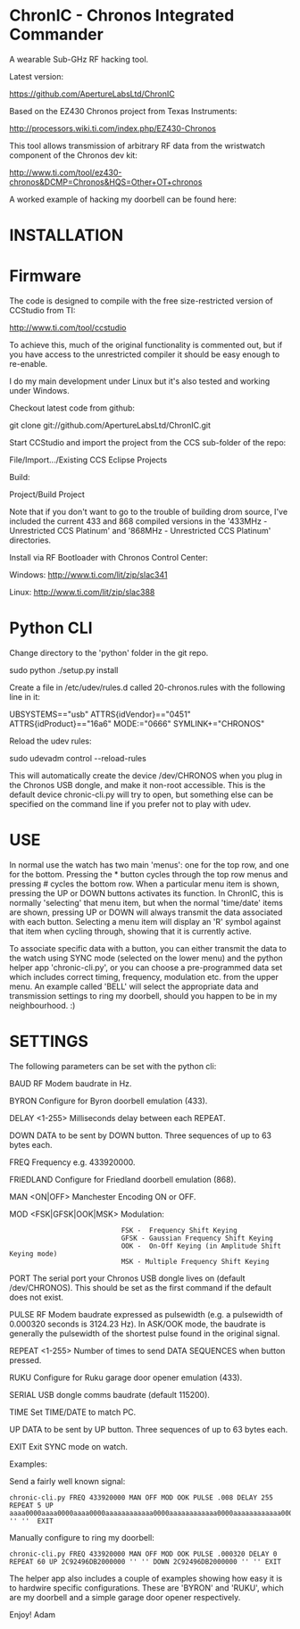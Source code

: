 ChronIC - Chronos Integrated Commander
======================================

A wearable Sub-GHz RF hacking tool.

Latest version:

  https://github.com/ApertureLabsLtd/ChronIC

Based on the EZ430 Chronos project from Texas Instruments:

  http://processors.wiki.ti.com/index.php/EZ430-Chronos

This tool allows transmission of arbitrary RF data from the wristwatch
component of the Chronos dev kit:

  http://www.ti.com/tool/ez430-chronos&DCMP=Chronos&HQS=Other+OT+chronos

A worked example of hacking my doorbell can be found here:

  <BLOG>

INSTALLATION
============

Firmware
========

The code is designed to compile with the free size-restricted version
of CCStudio from TI:

  http://www.ti.com/tool/ccstudio

To achieve this, much of the original functionality is commented out, but
if you have access to the unrestricted compiler it should be easy enough
to re-enable.

I do my main development under Linux but it's also tested and working under
Windows.

Checkout latest code from github:

  git clone git://github.com/ApertureLabsLtd/ChronIC.git

Start CCStudio and import the project from the CCS sub-folder of the repo:

  File/Import.../Existing CCS Eclipse Projects

Build:

  Project/Build Project

Note that if you don't want to go to the trouble of building drom source, I've 
included the current 433 and 868 compiled versions in the '433MHz - Unrestricted CCS Platinum'
and '868MHz - Unrestricted CCS Platinum' directories.

Install via RF Bootloader with Chronos Control Center:

  Windows: http://www.ti.com/lit/zip/slac341

  Linux: http://www.ti.com/lit/zip/slac388

Python CLI
==========

Change directory to the 'python' folder in the git repo.

  sudo python ./setup.py install

Create a file in /etc/udev/rules.d called 20-chronos.rules with the following
line in it:

  UBSYSTEMS=="usb" ATTRS{idVendor}=="0451" ATTRS{idProduct}=="16a6" MODE:="0666" SYMLINK+="CHRONOS"

Reload the udev rules:

  sudo udevadm control --reload-rules

This will automatically create the device /dev/CHRONOS when you plug in the 
Chronos USB dongle, and make it non-root accessible. This is the default
device chronic-cli.py will try to open, but something else can be specified
on the command line if you prefer not to play with udev.

USE
===

In normal use the watch has two main 'menus': one for the top row, and one
for the bottom. Pressing the * button cycles through the top row menus and
pressing # cycles the bottom row. When a particular menu item is shown, 
pressing the UP or DOWN buttons activates its function. In ChronIC, this
is normally 'selecting' that menu item, but when the normal 'time/date'
items are shown, pressing UP or DOWN will always transmit the data associated
with each button. Selecting a menu item will display an 'R' symbol against that
item when cycling through, showing that it is currently active.

To associate specific data with a button, you can either transmit the data 
to the watch using SYNC mode (selected on the lower menu) and the python
helper app 'chronic-cli.py', or you can choose a pre-programmed data set
which includes correct timing, frequency, modulation etc. from the upper
menu. An example called 'BELL' will select the appropriate data and
transmission settings to ring my doorbell, should you happen to be in my
neighbourhood. :)

SETTINGS
========

The following parameters can be set with the python cli:

  BAUD <Rate>                   RF Modem baudrate in Hz.

  BYRON                         Configure for Byron doorbell emulation (433).

  DELAY <1-255>                 Milliseconds delay between each REPEAT.

  DOWN <HEX> <HEX> <HEX>        DATA to be sent by DOWN button. Three sequences of up to 63
                                bytes each.

  FREQ <Hz>                     Frequency e.g. 433920000.

  FRIEDLAND                     Configure for Friedland doorbell emulation (868).

  MAN <ON|OFF>                  Manchester Encoding ON or OFF.

  MOD <FSK|GFSK|OOK|MSK>        Modulation:

                                FSK -  Frequency Shift Keying
                                GFSK - Gaussian Frequency Shift Keying
                                OOK -  On-Off Keying (in Amplitude Shift Keying mode)
                                MSK - Multiple Frequency Shift Keying

  PORT <Port>                   The serial port your Chronos USB dongle lives on (default /dev/CHRONOS).
                                This should be set as the first command if the default does not exist.

  PULSE <Width>                 RF Modem baudrate expressed as pulsewidth (e.g. a pulsewidth
                                of 0.000320 seconds is 3124.23 Hz). In ASK/OOK mode, the 
                                baudrate is generally the pulsewidth of the shortest pulse
                                found in the original signal.

  REPEAT <1-255>                Number of times to send DATA SEQUENCES when button pressed.

  RUKU                          Configure for Ruku garage door opener emulation (433).

  SERIAL <Baudrate>             USB dongle comms baudrate (default 115200).

  TIME                          Set TIME/DATE to match PC.

  UP <HEX> <HEX> <HEX> 		DATA to be sent by UP button. Three sequences of up to 63 
                                bytes each.

  EXIT                          Exit SYNC mode on watch.

Examples:

  Send a fairly well known signal:

    chronic-cli.py FREQ 433920000 MAN OFF MOD OOK PULSE .008 DELAY 255 REPEAT 5 UP aaaa0000aaaa0000aaaa0000aaaaaaaaaaaa0000aaaaaaaaaaaa0000aaaaaaaaaaaa0000aaaa0000aaaa0000aaaa0000 '' ''  EXIT

  Manually configure to ring my doorbell:

    chronic-cli.py FREQ 433920000 MAN OFF MOD OOK PULSE .000320 DELAY 0 REPEAT 60 UP 2C92496DB2000000 '' '' DOWN 2C92496DB2000000 '' '' EXIT

The helper app also includes a couple of examples showing how easy it is to hardwire specific configurations. These
are 'BYRON' and 'RUKU', which are my doorbell and a simple garage door opener respectively.

Enjoy!
Adam

